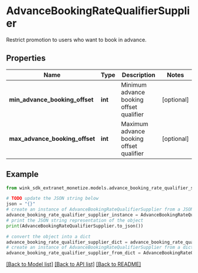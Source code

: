 # AdvanceBookingRateQualifierSupplier

Restrict promotion to users who want to book in advance.

## Properties

Name | Type | Description | Notes
------------ | ------------- | ------------- | -------------
**min_advance_booking_offset** | **int** | Minimum advance booking offset qualifier | [optional] 
**max_advance_booking_offset** | **int** | Maximum advance booking offset qualifier | [optional] 

## Example

```python
from wink_sdk_extranet_monetize.models.advance_booking_rate_qualifier_supplier import AdvanceBookingRateQualifierSupplier

# TODO update the JSON string below
json = "{}"
# create an instance of AdvanceBookingRateQualifierSupplier from a JSON string
advance_booking_rate_qualifier_supplier_instance = AdvanceBookingRateQualifierSupplier.from_json(json)
# print the JSON string representation of the object
print(AdvanceBookingRateQualifierSupplier.to_json())

# convert the object into a dict
advance_booking_rate_qualifier_supplier_dict = advance_booking_rate_qualifier_supplier_instance.to_dict()
# create an instance of AdvanceBookingRateQualifierSupplier from a dict
advance_booking_rate_qualifier_supplier_from_dict = AdvanceBookingRateQualifierSupplier.from_dict(advance_booking_rate_qualifier_supplier_dict)
```
[[Back to Model list]](../README.md#documentation-for-models) [[Back to API list]](../README.md#documentation-for-api-endpoints) [[Back to README]](../README.md)


